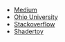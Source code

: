 - [Medium](https://medium.com/neosavvy-labs/webgl-2-0-ray-tracing-34866baca7c1)
- [Ohio University](https://web.cse.ohio-state.edu/~shen.94/681/Site/Slides_files/reflection_refraction.pdf)
- [Stackoverflow](https://stackoverflow.com/questions/34604481/convert-a-3d-vector-into-2-angles)
- [Shadertoy](https://www.shadertoy.com/view/XtGXW1)
